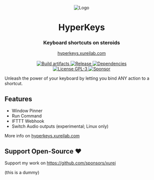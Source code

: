 <div align="center">
    <img style="margin: 0 auto" src="src/main/300x300.png" alt="Logo"/>
    <h1>HyperKeys</h1>
    <h3>Keyboard shortcuts on steroids</h3>
    <a href="https://hyperkeys.xureilab.com">hyperkeys.xureilab.com</a>
</div>
<br/>

<div align="center">
    <a href="https://github.com/xurei/hyperkeys/actions">
      <img src="https://github.com/xurei/hyperkeys/workflows/Build%20artifacts/badge.svg?branch=master" alt="Build artifacts" />
    </a>
    <a href="https://github.com/xurei/hyperkeys/releases/latest" target="_blank">
      <img src="https://img.shields.io/github/release/xurei/hyperkeys.svg" alt="Release" />
    </a>
    <a href="https://david-dm.org/xurei/hyperkeys" target="_blank">
      <img src="https://david-dm.org/xurei/hyperkeys.svg" alt="Dependencies" />
    </a>
</div>
<div align="center">
    <a href="https://github.com/xurei/hyperkeys/blob/master/LICENSE">
      <img src="https://img.shields.io/github/license/xurei/hyperkeys.svg" alt="License GPL-3" />
    </a>
    <a href="https://github.com/sponsors/xurei" target="_blank">
      <img src="https://img.shields.io/static/v1?label=Sponsor&message=%E2%9D%A4&logo=GitHub" alt="Sponsor" />
    </a>
</div>

Unleash the power of your keyboard by letting you bind ANY action to a shortcut.


## Features
- Window Pinner
- Run Command
- IFTTT Webhook
- Switch Audio outputs (experimental; Linux only)

More info on [hyperkeys.xureilab.com](https://hyperkeys.xureilab.com)

## Support Open-Source ♥
Support my work on https://github.com/sponsors/xurei


(this is a dummy)
